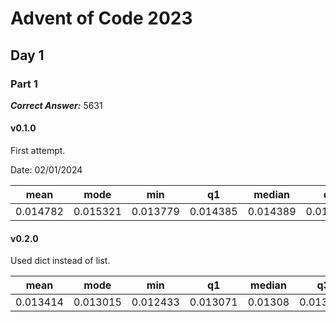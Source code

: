 # Advent of Code 2023

## Day 1

### Part 1

***Correct Answer:*** 5631

#### v0.1.0

First attempt.

Date: 02/01/2024

|  mean  |  mode  |   min  |   q1   | median |   q3   |   max  |  std dev |
|--------|--------|--------|--------|--------|--------|--------|----------|
|0.014782|0.015321|0.013779|0.014385|0.014389|0.014393|0.018935|0.00095475|

#### v0.2.0

Used dict instead of list.

|  mean  |  mode  |   min  |   q1   | median|   q3   |   max  |  std dev |
|--------|--------|--------|--------|-------|--------|--------|----------|
|0.013414|0.013015|0.012433|0.013071|0.01308|0.013089|0.019075|0.00099808|

